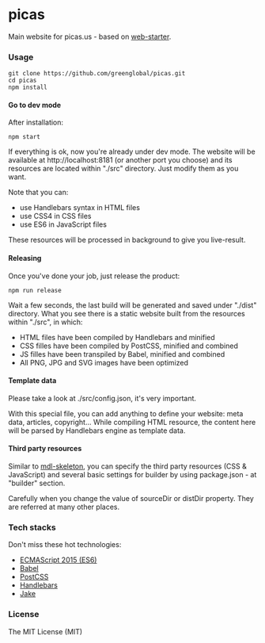 # picas
Main website for picas.us - based on [web-starter](https://github.com/ndaidong/web-starter).

### Usage

```
git clone https://github.com/greenglobal/picas.git
cd picas
npm install
```

#### Go to dev mode

After installation:

```
npm start
```

If everything is ok, now you're already under dev mode. The website will be available at http://localhost:8181 (or another port you choose) and its resources are located within "./src" directory. Just modify them as you want.

Note that you can:

- use Handlebars syntax in HTML files
- use CSS4 in CSS files
- use ES6 in JavaScript files

These resources will be processed in background to give you live-result.

#### Releasing

Once you've done your job, just release the product:

```
npm run release
```

Wait a few seconds, the last build will be generated and saved under "./dist" directory. What you see there is a static website built from the resources within "./src", in which:


- HTML files have been compiled by Handlebars and minified
- CSS filles have been compiled by PostCSS, minified and combined
- JS filles have been transpiled by Babel, minified and combined
- All PNG, JPG and SVG images have been optimized


#### Template data

Please take a look at ./src/config.json, it's very important.

With this special file, you can add anything to define your website: meta data, articles, copyright... While compiling HTML resource, the content here will be parsed by Handlebars engine as template data.


#### Third party resources

Similar to [mdl-skeleton](https://github.com/ndaidong/mdl-skeleton), you can specify the third party resources (CSS & JavaScript) and several basic settings for builder by using package.json - at "builder" section.

Carefully when you change the value of sourceDir or distDir property. They are referred at many other places.

### Tech stacks

Don't miss these hot technologies:

- [ECMAScript 2015 (ES6)](http://es6-features.org/)
- [Babel](http://babeljs.io/)
- [PostCSS](http://postcss.org/)
- [Handlebars](http://handlebarsjs.com/)
- [Jake](http://jakejs.com/)

### License

The MIT License (MIT)
